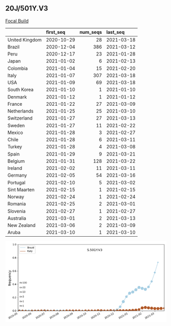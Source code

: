 

## 20J/501Y.V3
[Focal Build](https://nextstrain.org/groups/neherlab/ncov/S.501Y.V3?c=gt-S_501)

|                | first_seq   |   num_seqs | last_seq   |
|:---------------|:------------|-----------:|:-----------|
| United Kingdom | 2020-10-29  |         28 | 2021-03-18 |
| Brazil         | 2020-12-04  |        386 | 2021-03-12 |
| Peru           | 2020-12-17  |         23 | 2021-01-28 |
| Japan          | 2021-01-02  |          6 | 2021-02-13 |
| Colombia       | 2021-01-04  |         15 | 2021-02-20 |
| Italy          | 2021-01-07  |        307 | 2021-03-18 |
| USA            | 2021-01-09  |         69 | 2021-03-18 |
| South Korea    | 2021-01-10  |          1 | 2021-01-10 |
| Denmark        | 2021-01-12  |          1 | 2021-01-12 |
| France         | 2021-01-22  |         27 | 2021-03-09 |
| Netherlands    | 2021-01-25  |         25 | 2021-03-10 |
| Switzerland    | 2021-01-27  |         27 | 2021-03-13 |
| Sweden         | 2021-01-27  |         11 | 2021-02-22 |
| Mexico         | 2021-01-28  |          3 | 2021-02-27 |
| Chile          | 2021-01-28  |          6 | 2021-03-11 |
| Turkey         | 2021-01-28  |          4 | 2021-03-08 |
| Spain          | 2021-01-29  |          9 | 2021-03-21 |
| Belgium        | 2021-01-31  |        128 | 2021-03-22 |
| Ireland        | 2021-02-02  |         11 | 2021-03-11 |
| Germany        | 2021-02-05  |         54 | 2021-03-16 |
| Portugal       | 2021-02-10  |          5 | 2021-03-02 |
| Sint Maarten   | 2021-02-15  |          1 | 2021-02-15 |
| Norway         | 2021-02-24  |          1 | 2021-02-24 |
| Romania        | 2021-02-25  |          2 | 2021-03-01 |
| Slovenia       | 2021-02-27  |          1 | 2021-02-27 |
| Australia      | 2021-03-01  |          2 | 2021-03-13 |
| New Zealand    | 2021-03-06  |          2 | 2021-03-09 |
| Aruba          | 2021-03-10  |          1 | 2021-03-10 |

![Overall trends S.501Y.V3](/overall_trends_figures/overall_trends_S.501Y.V3.png)